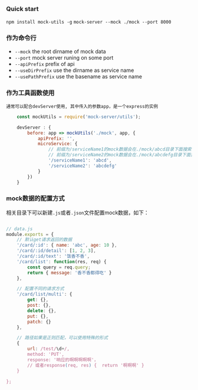 ### Quick start

`npm install mock-utils -g`
`mock-server --mock ./mock --port 8000`

### 作为命令行

+ `--mock` the root dirname of mock data
+ `--port` mock server runing on some port
+ `--apiPrefix` prefix of api
+ `--useDirPrefix` use the dirname as service name
+ `--usePathPrefix` use the basename as service name


### 作为工具函数使用
`通常可以配合devServer使用, 其中传入的参数app，是一个express的实例`
```javascript
    const mockUtils = require('mock-server/utils');

    devServer : {
        before: app => mockUtils('./mock', app, { 
            apiPrefix: '',
            microService: {
                // 前缀为/serviceName1的mock数据会在./mock/abcd目录下面搜索
                // 前缀为/serviceName2的mock数据会在./mock/abcdefg目录下面搜索
                '/serviceName1': 'abcd',
                '/serviceName2': 'abcdefg'
            }
        })
    }
```

### mock数据的配置方式
相关目录下可以新建`.js`或者`.json`文件配置mock数据，如下：

```javascript

// data.js
module.exports = {
    // 默认get请求返回的数据
    '/card/:id': { name: 'abc', age: 10 },
    '/card/:id/detail': [1, 2, 3],
    '/card/:id/text': '饭香不香',
    '/card/list': function(res, req) {
        const query = req.query;
        return { message: '香不香都得吃' }
    },

    // 配置不同的请求方式
    '/card/list/multi': {
        get: {},
        post: {},
        delete: {},
        put: {},
        patch: {}
    },

    // 路径如果是正则匹配，可以使用特殊的形式
    {
        url: /test/\d+/,
        method: 'PUT',
        response: '响应的啊啊啊啊啊'，
        // 或者response(req, res) {  return '啊啊啊' } 
    }

};

```

